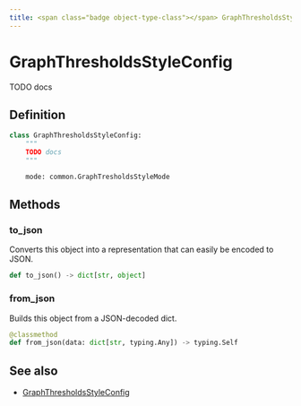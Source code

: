 ```yaml
---
title: <span class="badge object-type-class"></span> GraphThresholdsStyleConfig
---
```

# <span class="badge object-type-class"></span> GraphThresholdsStyleConfig

TODO docs

## Definition

```python
class GraphThresholdsStyleConfig:
    """
    TODO docs
    """

    mode: common.GraphTresholdsStyleMode
```
## Methods

### <span class="badge object-method"></span> to_json

Converts this object into a representation that can easily be encoded to JSON.

```python
def to_json() -> dict[str, object]
```

### <span class="badge object-method"></span> from_json

Builds this object from a JSON-decoded dict.

```python
@classmethod
def from_json(data: dict[str, typing.Any]) -> typing.Self
```

## See also

 * <span class="badge builder"></span> [GraphThresholdsStyleConfig](./builder-GraphThresholdsStyleConfig.md)
